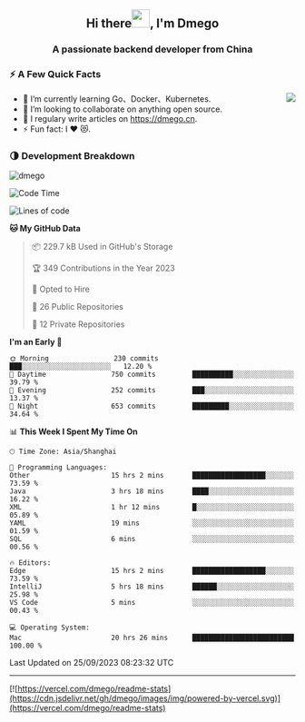 <h2 align="center">Hi there<img src="https://cdn.jsdelivr.net/gh/dmego/images/img/Hi.gif" height="32" />, I'm Dmego </h2>
<h3 align="center">A passionate backend developer from China</h3>

### ⚡️ A Few Quick Facts

<img align="right" src="https://readme-stats-dmego.vercel.app/api?username=dmego&show_icons=true&icon_color=1573B3&hide_title=true&text_color=718096&bg_color=00000000&hide_border=true"/>

<ul>
    <li> 🌱 I’m currently learning Go、Docker、Kubernetes.</li>
    <li> 👯 I’m looking to collaborate on anything open source.</li>
    <li> 📝 I regulary write articles on <a href="https://dmego.cn">https://dmego.cn</a>.</li>
    <li> ⚡ Fun fact: I ❤️ 😻.</li>
</ul>

### 🌗 Development Breakdown

<img src="https://komarev.com/ghpvc/?username=dmego" alt="dmego" />

<!--START_SECTION:waka-->
![Code Time](http://img.shields.io/badge/Code%20Time-2%2C249%20hrs%2030%20mins-blue)

![Lines of code](https://img.shields.io/badge/From%20Hello%20World%20I%27ve%20Written-679.5%20thousand%20lines%20of%20code-blue)

**🐱 My GitHub Data** 

> 📦 229.7 kB Used in GitHub's Storage 
 > 
> 🏆 349 Contributions in the Year 2023
 > 
> 💼 Opted to Hire
 > 
> 📜 26 Public Repositories 
 > 
> 🔑 12 Private Repositories 
 > 
**I'm an Early 🐤** 

```text
🌞 Morning                230 commits         ███░░░░░░░░░░░░░░░░░░░░░░   12.20 % 
🌆 Daytime                750 commits         ██████████░░░░░░░░░░░░░░░   39.79 % 
🌃 Evening                252 commits         ███░░░░░░░░░░░░░░░░░░░░░░   13.37 % 
🌙 Night                  653 commits         █████████░░░░░░░░░░░░░░░░   34.64 % 
```


📊 **This Week I Spent My Time On** 

```text
🕑︎ Time Zone: Asia/Shanghai

💬 Programming Languages: 
Other                    15 hrs 2 mins       ██████████████████░░░░░░░   73.59 % 
Java                     3 hrs 18 mins       ████░░░░░░░░░░░░░░░░░░░░░   16.22 % 
XML                      1 hr 12 mins        █░░░░░░░░░░░░░░░░░░░░░░░░   05.89 % 
YAML                     19 mins             ░░░░░░░░░░░░░░░░░░░░░░░░░   01.59 % 
SQL                      6 mins              ░░░░░░░░░░░░░░░░░░░░░░░░░   00.56 % 

🔥 Editors: 
Edge                     15 hrs 2 mins       ██████████████████░░░░░░░   73.59 % 
IntelliJ                 5 hrs 18 mins       ██████░░░░░░░░░░░░░░░░░░░   25.98 % 
VS Code                  5 mins              ░░░░░░░░░░░░░░░░░░░░░░░░░   00.43 % 

💻 Operating System: 
Mac                      20 hrs 26 mins      █████████████████████████   100.00 % 
```


 Last Updated on 25/09/2023 08:23:32 UTC
<!--END_SECTION:waka-->

---

[![https://vercel.com/dmego/readme-stats](https://cdn.jsdelivr.net/gh/dmego/images/img/powered-by-vercel.svg)](https://vercel.com/dmego/readme-stats)

